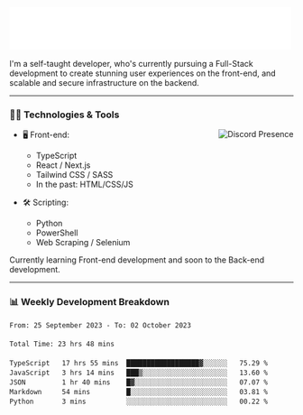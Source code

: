 <img src="assets/wave.svg" alt=":wave:" />

I'm a self-taught developer, who's currently pursuing a Full-Stack development to create stunning user experiences on the front-end, and scalable and secure infrastructure on the backend.

---

### 🧑‍💻 Technologies & Tools

<a href="https://discord.com/users/414304208649453568" target="_blank" rel="nofollow">
   <img src="https://lanyard-profile-readme.vercel.app/api/414304208649453568?idleMessage=Probably%20doing%20something%20else..." alt="Discord Presence" align="right">
</a>

- 🖥️ Front-end:

  - TypeScript
  - React / Next.js
  - Tailwind CSS / SASS
  - In the past: HTML/CSS/JS

- 🛠 Scripting:

  - Python
  - PowerShell
  - Web Scraping / Selenium

Currently learning Front-end development and soon to the Back-end development.

---

### 📊 Weekly Development Breakdown

<!-- ![ccrsxx's GitHub Stats](https://github-readme-stats.vercel.app/api?username=ccrsxx&count_private=true&theme=tokyonight) -->
<!-- ![ccrsxx's Top Langs](https://github-readme-stats.vercel.app/api/top-langs/?username=ccrsxx&hide=lua,java,html&theme=tokyonight) -->

<!--START_SECTION:waka-->

```txt
From: 25 September 2023 - To: 02 October 2023

Total Time: 23 hrs 48 mins

TypeScript   17 hrs 55 mins  ██████████████████▓░░░░░░   75.29 %
JavaScript   3 hrs 14 mins   ███▒░░░░░░░░░░░░░░░░░░░░░   13.60 %
JSON         1 hr 40 mins    █▓░░░░░░░░░░░░░░░░░░░░░░░   07.07 %
Markdown     54 mins         █░░░░░░░░░░░░░░░░░░░░░░░░   03.81 %
Python       3 mins          ░░░░░░░░░░░░░░░░░░░░░░░░░   00.22 %
```

<!--END_SECTION:waka-->

